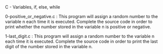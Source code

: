 C - Variables, if, else, while

0-positive_or_negative.c : This program will assign a random number to the variable n each time it is executed. Complete the source code in order to print whether the number stored in the variable n is positive or negative.

1-last_digit.c : This program will assign a random number to the variable n each time it is executed. Complete the source code in order to print the last digit of the number stored in the variable n.

